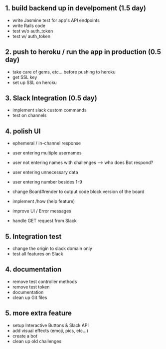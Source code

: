 ## 1. build backend up in develpoment (1.5 day)
* write Jasmine test for app's API endpoints
* write Rails code
* test w/o auth_token
* test w/ auth_token

## 2. push to heroku / run the app in production (0.5 day)
* take care of gems, etc... before pushing to heroku
* get SSL key
* set up SSL on heroku

## 3. Slack Integration (0.5 day)
* implement slack custom commands
* test on channels

## 4. polish UI
* ephemeral / in-channel response

* user entering multiple usernames
* user not entering names with challenges --> who does Bot respond?
* user entering unnecessary data
* user entering number besides 1-9

* change Board#render to output code block version of the board
* implement /how (help feature)
* improve UI / Error messages
* handle GET request from Slack

## 5. Integration test
* change the origin to slack domain only
* test all features on Slack

## 4. documentation
* remove test controller methods
* remove test token
* documentation
* clean up Git files

## 5. more extra feature
* setup Interactive Buttons & Slack API
* add visual effects (emoji, pics, etc...)
* create a bot
* clean up old challenges
